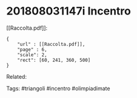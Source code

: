 # 201808031147i Incentro
[[Raccolta.pdf]]:
```pdf
{
	"url" : [[Raccolta.pdf]],
	"page" : 6,
	"scale": 2,
	"rect": [60, 241, 360, 500]
}
```

Related:

Tags:
	#triangoli
	#incentro
	#olimpiadimate 